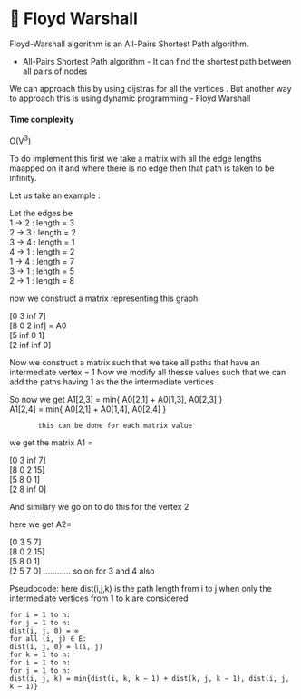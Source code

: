 # :fallen_leaf: Floyd Warshall

Floyd-Warshall algorithm is an All-Pairs Shortest Path algorithm.

- All-Pairs Shortest Path algorithm - It can find the shortest path between all pairs of nodes

We can approach this by  using dijstras for all the vertices .  But another way to approach this is using dynamic programming - Floyd Warshall 

#### Time complexity
O(V<sup>3</sup>)

To do implement this first we take a matrix with all the edge lengths maapped on it and where there is no edge then that path is taken to be infinity. 

Let us take an example :

Let the edges be <br>
1 -> 2 : length = 3 <br>
2 -> 3 : length = 2 <br>
3 -> 4 : length = 1 <br>
4 -> 1 : length = 2 <br>
1 -> 4 : length = 7 <br>
3 -> 1 : length = 5 <br>
2 -> 1 : length = 8 <br>


now we construct a matrix representing this graph

[0 3  inf  7]<br>
[8 0   2  inf]  = A0 <br>
[5 inf 0   1] <br>
[2 inf inf 0] <br>

Now we construct a matrix such that we take all paths that have an intermediate vertex = 1
Now we modify all thesse values such that we can add the paths having 1 as the the intermediate vertices .

So now we get  A1[2,3] = min{ A0[2,1] + A0[1,3], A0[2,3] } <br>
               A1[2,4] = min{ A0[2,1] + A0[1,4], A0[2,4] } <br>

           this can be done for each matrix value 

we get the matrix A1 = 

[0 3  inf  7] <br>
[8 0   2  15]  <br>
[5 8   0   1] <br>
[2 8  inf  0] <br>

And similary we go on to do this for the vertex 2

here we get A2=

[0 3   5  7] <br>
[8 0   2  15]  <br>
[5 8   0   1] <br>
[2 5   7  0] ............ so on for 3 and 4 also <br>

Pseudocode:
here dist(i,j,k) is the path length from i to j when only the intermediate vertices from 1 to k are considered
```
for i = 1 to n:
for j = 1 to n:
dist(i, j, 0) = ∞
for all (i, j) ∈ E:
dist(i, j, 0) = l(i, j)
for k = 1 to n:
for i = 1 to n:
for j = 1 to n:
dist(i, j, k) = min{dist(i, k, k − 1) + dist(k, j, k − 1), dist(i, j, k − 1)}
```
